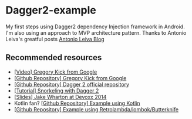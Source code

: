 # Dagger2-example
My first steps using Dagger2 dependency Injection framework in Android.
I'm also using an approach to MVP architecture pattern. Thanks to Antonio Leiva's greatful posts [Antonio Leiva Blog](http://antonioleiva.com/mvp-android/)

## Recommended resources

* [[Video] Gregory Kick from Google](https://www.youtube.com/watch?v=oK_XtfXPkqw)
* [[Github Repository] Gregory Kick from Google](https://github.com/gk5885/dagger-android-sample)
* [[Github Repository] Dagger 2 official repository](https://github.com/google/dagger)
* [[Tutorial] Snorkeling with Dagger 2](http://konmik.github.io/snorkeling-with-dagger-2.html)
* [[Slides] Jake Wharton at Devoxx 2014](https://speakerdeck.com/jakewharton/dependency-injection-with-dagger-2-devoxx-2014)
* Kotlin fan? [[Github Repository] Example using Kotlin](https://github.com/damianpetla/kotlin-dagger-example)
* [[Github Repository] Example using Retrolambda/lombok/Butterknife](https://github.com/damianpetla/kotlin-dagger-example)
